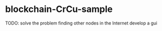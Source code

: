 # blockchain-CrCu-sample
TODO: 
  solve the problem finding other nodes in the Internet
  develop a gui
